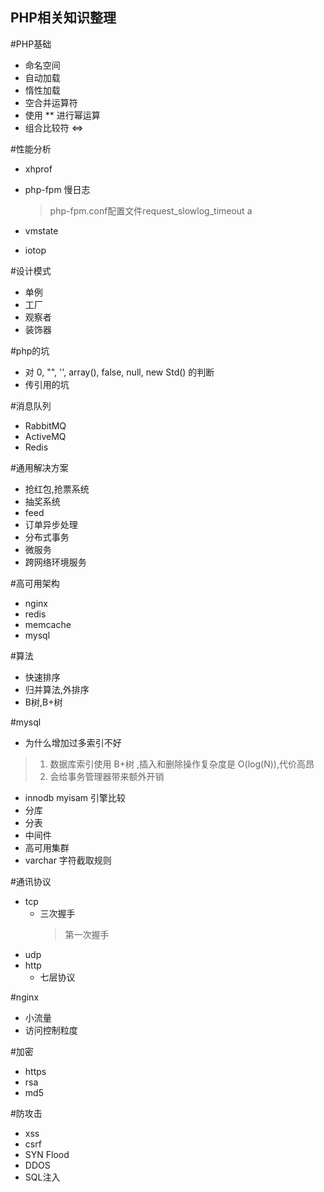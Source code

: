 PHP相关知识整理
---


#PHP基础
- 命名空间
- 自动加载
- 惰性加载
- 空合并运算符
- 使用 ** 进行幂运算
- 组合比较符 <=>

#性能分析
- xhprof
- php-fpm 慢日志
    > php-fpm.conf配置文件request_slowlog_timeout
    a
    
- vmstate
- iotop

#设计模式
- 单例
- 工厂
- 观察者
- 装饰器

#php的坑
- 对 0, "", '', array(), false, null, new Std() 的判断
- 传引用的坑

#消息队列
- RabbitMQ
- ActiveMQ
- Redis

#通用解决方案
- 抢红包,抢票系统
- 抽奖系统
- feed
- 订单异步处理
- 分布式事务
- 微服务
- 跨网络环境服务

#高可用架构
- nginx
- redis
- memcache
- mysql

#算法
- 快速排序
- 归并算法,外排序
- B树,B+树

#mysql
- 为什么增加过多索引不好
> 1. 数据库索引使用 B+树 ,插入和删除操作复杂度是 O(log(N)),代价高昂
> 2. 会给事务管理器带来额外开销
- innodb myisam 引擎比较
- 分库
- 分表
- 中间件
- 高可用集群
- varchar 字符截取规则

#通讯协议
- tcp
    - 三次握手 
        > 第一次握手
- udp
- http
    - 七层协议

#nginx
- 小流量
- 访问控制粒度

#加密
- https
- rsa
- md5

#防攻击
- xss
- csrf
- SYN Flood
- DDOS
- SQL注入
